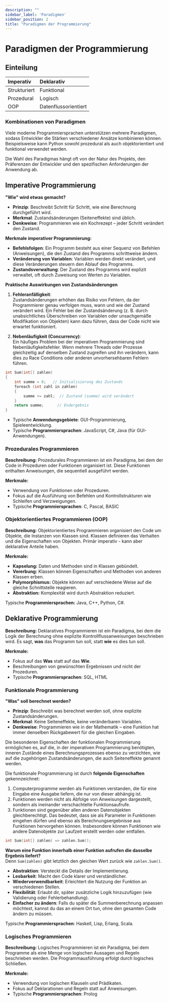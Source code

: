 ```yaml
---
description: ""
sidebar_label: 'Paradigmen'
sidebar_position: 2
title: "Paradigmen der Programmierung"
---
```

# Paradigmen der Programmierung

## Einteilung

| Imperativ    | Deklarativ           |
| :----------- | :------------------- |
| Strukturiert | Funktional           |
| Prozedural   | Logisch              |
| OOP          | Datenflussorientiert |

### Kombinationen von Paradigmen
Viele moderne Programmiersprachen unterstützen mehrere Paradigmen, sodass Entwickler die Stärken verschiedener Ansätze kombinieren können. Beispielsweise kann Python sowohl prozedural als auch objektorientiert und funktional verwendet werden.

Die Wahl des Paradigmas hängt oft von der Natur des Projekts, den Präferenzen der Entwickler und den spezifischen Anforderungen der Anwendung ab.


## Imperative Programmierung
**"Wie" wird etwas gemacht?**
- **Prinzip**: Beschreibt Schritt für Schritt, wie eine Berechnung durchgeführt wird.
- **Merkmal**: Zustandsänderungen (Seiteneffekte) sind üblich.
- **Denkweise**: Programmieren wie ein Kochrezept – jeder Schritt verändert den Zustand.

**Merkmale imperativer Programmierung:**
- **Befehlsfolgen**: Ein Programm besteht aus einer Sequenz von Befehlen (Anweisungen), die den Zustand des Programms schrittweise ändern.
- **Veränderung von Variablen**: Variablen werden direkt verändert, und diese Veränderungen steuern den Ablauf des Programms.
- **Zustandsverwaltung**: Der Zustand des Programms wird explizit verwaltet, oft durch Zuweisung von Werten zu Variablen.

**Praktische Auswirkungen von Zustandsänderungen**
1. **Fehleranfälligkeit**:  
Zustandsänderungen erhöhen das Risiko von Fehlern, da der Programmierer genau verfolgen muss, wann und wie der Zustand verändert wird. Ein Fehler bei der Zustandsänderung (z. B. durch unabsichtliches Überschreiben von Variablen oder unsachgemäße Modifikation von Objekten) kann dazu führen, dass der Code nicht wie erwartet funktioniert.

2. **Nebenläufigkeit (Concurrency)**:  
Ein häufiges Problem bei der imperativen Programmierung sind Nebenläufigkeitsfehler. Wenn mehrere Threads oder Prozesse gleichzeitig auf denselben Zustand zugreifen und ihn verändern, kann dies zu Race Conditions oder anderen unvorhersehbaren Fehlern führen.

```c title="Beispiel: Summer einer Liste"
int Sum(int[] zahlen)
{
    int summe = 0;   // Initialisierung des Zustands
    foreach (int zahl in zahlen)
    {
        summe += zahl;  // Zustand (summe) wird verändert
    }
    return summe;      // Endergebnis
}
```
  - Typische **Anwendungsgebiete**: GUI-Programmierung, Spieleentwicklung.
  - Typische **Programmiersprachen**: JavaScript, C#, Java (für GUI-Anwendungen).

### Prozedurales Programmieren

**Beschreibung:** Prozedurales Programmieren ist ein Paradigma, bei dem der Code in Prozeduren oder Funktionen organisiert ist. Diese Funktionen enthalten Anweisungen, die sequentiell ausgeführt werden.

**Merkmale:**
  - Verwendung von Funktionen oder Prozeduren.
  - Fokus auf die Ausführung von Befehlen und Kontrollstrukturen wie Schleifen und Verzweigungen.
  - Typische **Programmiersprachen**: C, Pascal, BASIC

### Objektorientiertes Programmieren (OOP)
 **Beschreibung:** Objektorientiertes Programmieren organisiert den Code um Objekte, die Instanzen von Klassen sind. Klassen definieren das Verhalten und die Eigenschaften von Objekten. Primär imperativ - kann aber deklarative Anteile haben.

 **Merkmale:**
  - **Kapselung:** Daten und Methoden sind in Klassen gebündelt.
  - **Vererbung:** Klassen können Eigenschaften und Methoden von anderen Klassen erben.
  - **Polymorphismus:** Objekte können auf verschiedene Weise auf die gleiche Schnittstelle reagieren.
  - **Abstraktion:** Komplexität wird durch Abstraktion reduziert.
  
 Typische **Programmiersprachen:** Java, C++, Python, C#.

## Deklarative Programmierung

**Beschreibung:** Deklaratives Programmieren ist ein Paradigma, bei dem die Logik der Berechnung ohne explizite Kontrollflussanweisungen beschrieben wird. Es sagt, **was** das Programm tun soll, statt **wie** es dies tun soll.

**Merkmale:**
  - Fokus auf das **Was** statt auf das **Wie**.
  - Beschreibungen von gewünschten Ergebnissen und nicht der Prozeduren.
  - Typische **Programmiersprachen**: SQL, HTML

### Funktionale Programmierung
**"Was" soll berechnet werden?**  
- **Prinzip**: Beschreibt was berechnet werden soll, ohne explizite Zustandsänderungen.
- **Merkmal**: Keine Seiteneffekte, keine veränderbaren Variablen.
- **Denkweise**: Programmieren wie in der Mathematik – eine Funktion hat immer denselben Rückgabewert für die gleichen Eingaben.

Die besonderen Eigenschaften der funktionalen Programmierung ermöglichen es, auf die, in der imperativen Programmierung benötigten, inneren Zustände eines Berechnungsprozesses ebenso zu verzichten, wie auf die zugehörigen Zustandsänderungen, die auch Seiteneffekte genannt werden.

Die funktionale Programmierung ist durch **folgende Eigenschaften** gekennzeichnet:

1. Computerprogramme werden als Funktionen verstanden, die für eine Eingabe eine Ausgabe liefern, die nur von dieser abhängig ist.  
2. Funktionen werden nicht als Abfolge von Anweisungen dargestellt, sondern als ineinander verschachtelte Funktionsaufrufe.  
3. Funktionen sind gegenüber allen anderen Datenobjekten gleichberechtigt. Das bedeutet, dass sie als Parameter in Funktionen eingehen dürfen und ebenso als Berechnungsergebnisse aus Funktionen hervorgehen können. Insbesondere können Funktionen wie andere Datenobjekte zur Laufzeit erstellt werden oder entfallen.

```c title="Summenberechnung C# lambda Schreibweise"
int Sum(int[] zahlen) => zahlen.Sum();
```
**Warum eine Funktion innerhalb einer Funktion aufrufen die dasselbe Ergebnis liefert?**  
Denn `Sum(zahlen)` gibt letztlich den gleichen Wert zurück wie `zahlen.Sum()`.  

- **Abstraktion**: Versteckt die Details der Implementierung.
- **Lesbarkeit**: Macht den Code klarer und verständlicher.
- **Wiederverwendbarkeit**: Erleichtert die Nutzung der Funktion an verschiedenen Stellen.
- **Flexibilität**: Erlaubt dir, später zusätzliche Logik hinzuzufügen (wie Validierung oder Fehlerbehandlung).
- **Einfacher zu ändern**: Falls du später die Summenberechnung anpassen möchtest, kannst du das an einem Ort tun, ohne den gesamten Code ändern zu müssen.  

Typische **Programmiersprachen**: Haskell, Lisp, Erlang, Scala.

### Logisches Programmieren

**Beschreibung:** Logisches Programmieren ist ein Paradigma, bei dem Programme als eine Menge von logischen Aussagen und Regeln beschrieben werden. Die Programmausführung erfolgt durch logisches Schließen.

**Merkmale:**
  - Verwendung von logischen Klauseln und Prädikaten.
  - Fokus auf Deklarationen und Regeln statt auf Anweisungen.
  - Typische **Programmiersprachen**: Prolog